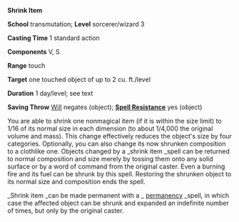  **Shrink Item**

**School** transmutation; **Level** sorcerer/wizard 3

**Casting Time** 1 standard action

**Components** V, S

**Range** touch

**Target** one touched object of up to 2 cu. ft./level

**Duration** 1 day/level; see text

**Saving Throw** [Will](../combat.html#_will) negates (object); **[Spell Resistance](../glossary.html#_spell-resistance)** yes (object)

You are able to shrink one nonmagical item (if it is within the size limit) to 1/16 of its normal size in each dimension (to about 1/4,000 the original volume and mass). This change effectively reduces the object's size by four categories. Optionally, you can also change its now shrunken composition to a clothlike one. Objects changed by a _shrink item _spell can be returned to normal composition and size merely by tossing them onto any solid surface or by a word of command from the original caster. Even a burning fire and its fuel can be shrunk by this spell. Restoring the shrunken object to its normal size and composition ends the spell.

_Shrink item _can be made permanent with a _ [permanency](permanency.html#_permanency) _spell, in which case the affected object can be shrunk and expanded an indefinite number of times, but only by the original caster.

